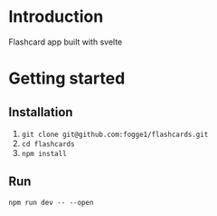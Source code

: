 # Introduction

Flashcard app built with svelte

# Getting started

## Installation

1. ```git clone git@github.com:fogge1/flashcards.git```
2. ```cd flashcards```
3. ```npm install```

## Run

```npm run dev -- --open```
